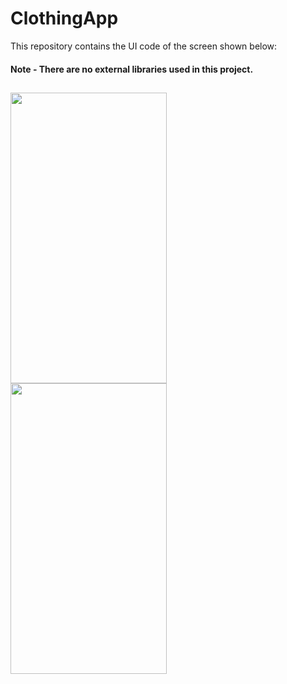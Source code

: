 # ClothingApp

This repository contains the UI code of the screen shown below:

#### Note - There are no external libraries used in this project.


##

<a href="url"><img src="https://user-images.githubusercontent.com/61269419/75611162-f634a780-5b3d-11ea-8801-f499716eeaf6.jpg" 
align="left" height="465" width="250" ></a>

<a href="url"><img src="https://user-images.githubusercontent.com/61269419/75611164-f92f9800-5b3d-11ea-9d82-175e372363eb.jpg" 
align="left" height="465" width="250" ></a>
